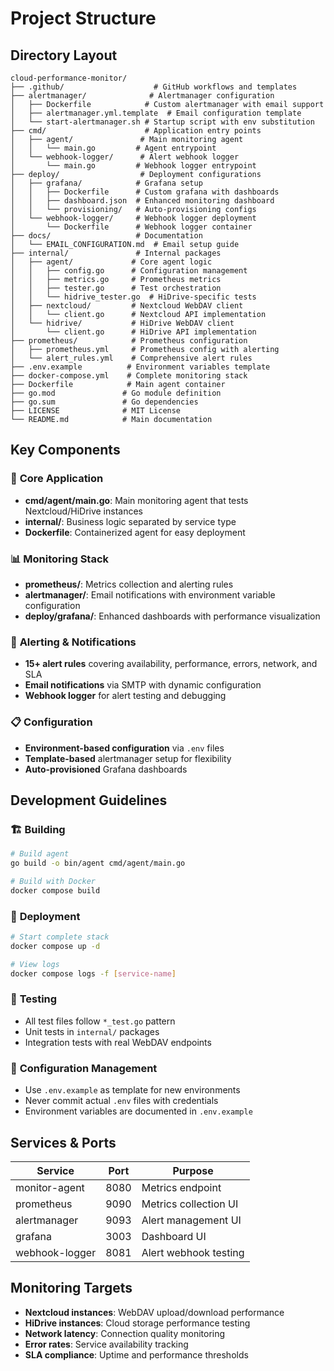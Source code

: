 # Project Structure

## Directory Layout

```
cloud-performance-monitor/
├── .github/                    # GitHub workflows and templates
├── alertmanager/              # Alertmanager configuration
│   ├── Dockerfile            # Custom alertmanager with email support
│   ├── alertmanager.yml.template  # Email configuration template
│   └── start-alertmanager.sh # Startup script with env substitution
├── cmd/                      # Application entry points
│   ├── agent/               # Main monitoring agent
│   │   └── main.go         # Agent entrypoint
│   └── webhook-logger/      # Alert webhook logger
│       └── main.go         # Webhook logger entrypoint
├── deploy/                  # Deployment configurations
│   ├── grafana/            # Grafana setup
│   │   ├── Dockerfile      # Custom grafana with dashboards
│   │   ├── dashboard.json  # Enhanced monitoring dashboard
│   │   └── provisioning/   # Auto-provisioning configs
│   └── webhook-logger/     # Webhook logger deployment
│       └── Dockerfile      # Webhook logger container
├── docs/                   # Documentation
│   └── EMAIL_CONFIGURATION.md  # Email setup guide
├── internal/               # Internal packages
│   ├── agent/             # Core agent logic
│   │   ├── config.go      # Configuration management
│   │   ├── metrics.go     # Prometheus metrics
│   │   ├── tester.go      # Test orchestration
│   │   └── hidrive_tester.go  # HiDrive-specific tests
│   ├── nextcloud/         # Nextcloud WebDAV client
│   │   └── client.go      # Nextcloud API implementation
│   └── hidrive/           # HiDrive WebDAV client
│       └── client.go      # HiDrive API implementation
├── prometheus/            # Prometheus configuration
│   ├── prometheus.yml     # Prometheus config with alerting
│   └── alert_rules.yml    # Comprehensive alert rules
├── .env.example          # Environment variables template
├── docker-compose.yml    # Complete monitoring stack
├── Dockerfile            # Main agent container
├── go.mod               # Go module definition
├── go.sum               # Go dependencies
├── LICENSE              # MIT License
└── README.md            # Main documentation
```

## Key Components

### 🔧 **Core Application**
- **cmd/agent/main.go**: Main monitoring agent that tests Nextcloud/HiDrive instances
- **internal/**: Business logic separated by service type
- **Dockerfile**: Containerized agent for easy deployment

### 📊 **Monitoring Stack**
- **prometheus/**: Metrics collection and alerting rules
- **alertmanager/**: Email notifications with environment variable configuration
- **deploy/grafana/**: Enhanced dashboards with performance visualization

### 🔔 **Alerting & Notifications**
- **15+ alert rules** covering availability, performance, errors, network, and SLA
- **Email notifications** via SMTP with dynamic configuration
- **Webhook logger** for alert testing and debugging

### 📋 **Configuration**
- **Environment-based configuration** via `.env` files
- **Template-based** alertmanager setup for flexibility
- **Auto-provisioned** Grafana dashboards

## Development Guidelines

### 🏗️ **Building**
```bash
# Build agent
go build -o bin/agent cmd/agent/main.go

# Build with Docker
docker compose build
```

### 🚀 **Deployment**
```bash
# Start complete stack
docker compose up -d

# View logs
docker compose logs -f [service-name]
```

### 🧪 **Testing**
- All test files follow `*_test.go` pattern
- Unit tests in `internal/` packages
- Integration tests with real WebDAV endpoints

### 📝 **Configuration Management**
- Use `.env.example` as template for new environments
- Never commit actual `.env` files with credentials
- Environment variables are documented in `.env.example`

## Services & Ports

| Service | Port | Purpose |
|---------|------|---------|
| monitor-agent | 8080 | Metrics endpoint |
| prometheus | 9090 | Metrics collection UI |
| alertmanager | 9093 | Alert management UI |
| grafana | 3003 | Dashboard UI |
| webhook-logger | 8081 | Alert webhook testing |

## Monitoring Targets

- **Nextcloud instances**: WebDAV upload/download performance
- **HiDrive instances**: Cloud storage performance testing
- **Network latency**: Connection quality monitoring
- **Error rates**: Service availability tracking
- **SLA compliance**: Uptime and performance thresholds
